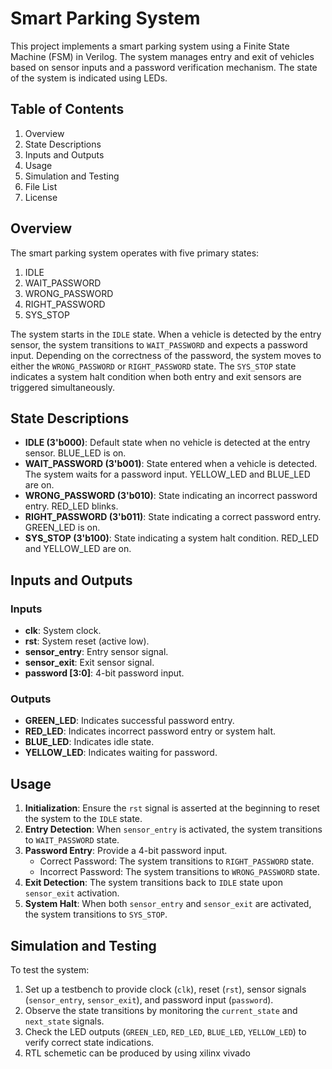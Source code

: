 # Smart Parking System

This project implements a smart parking system using a Finite State Machine (FSM) in Verilog. The system manages entry and exit of vehicles based on sensor inputs and a password verification mechanism. The state of the system is indicated using LEDs.

## Table of Contents
1. Overview
2. State Descriptions
3. Inputs and Outputs
4. Usage
5. Simulation and Testing
6. File List
7. License

## Overview

The smart parking system operates with five primary states:
1. IDLE
2. WAIT_PASSWORD
3. WRONG_PASSWORD
4. RIGHT_PASSWORD
5. SYS_STOP

The system starts in the `IDLE` state. When a vehicle is detected by the entry sensor, the system transitions to `WAIT_PASSWORD` and expects a password input. Depending on the correctness of the password, the system moves to either the `WRONG_PASSWORD` or `RIGHT_PASSWORD` state. The `SYS_STOP` state indicates a system halt condition when both entry and exit sensors are triggered simultaneously.

## State Descriptions

- **IDLE (3'b000)**: Default state when no vehicle is detected at the entry sensor. BLUE_LED is on.
- **WAIT_PASSWORD (3'b001)**: State entered when a vehicle is detected. The system waits for a password input. YELLOW_LED and BLUE_LED are on.
- **WRONG_PASSWORD (3'b010)**: State indicating an incorrect password entry. RED_LED blinks.
- **RIGHT_PASSWORD (3'b011)**: State indicating a correct password entry. GREEN_LED is on.
- **SYS_STOP (3'b100)**: State indicating a system halt condition. RED_LED and YELLOW_LED are on.

## Inputs and Outputs

### Inputs
- **clk**: System clock.
- **rst**: System reset (active low).
- **sensor_entry**: Entry sensor signal.
- **sensor_exit**: Exit sensor signal.
- **password [3:0]**: 4-bit password input.

### Outputs
- **GREEN_LED**: Indicates successful password entry.
- **RED_LED**: Indicates incorrect password entry or system halt.
- **BLUE_LED**: Indicates idle state.
- **YELLOW_LED**: Indicates waiting for password.

## Usage

1. **Initialization**: Ensure the `rst` signal is asserted at the beginning to reset the system to the `IDLE` state.
2. **Entry Detection**: When `sensor_entry` is activated, the system transitions to `WAIT_PASSWORD` state.
3. **Password Entry**: Provide a 4-bit password input.
   - Correct Password: The system transitions to `RIGHT_PASSWORD` state.
   - Incorrect Password: The system transitions to `WRONG_PASSWORD` state.
4. **Exit Detection**: The system transitions back to `IDLE` state upon `sensor_exit` activation.
5. **System Halt**: When both `sensor_entry` and `sensor_exit` are activated, the system transitions to `SYS_STOP`.

## Simulation and Testing

To test the system:
1. Set up a testbench to provide clock (`clk`), reset (`rst`), sensor signals (`sensor_entry`, `sensor_exit`), and password input (`password`).
2. Observe the state transitions by monitoring the `current_state` and `next_state` signals.
3. Check the LED outputs (`GREEN_LED`, `RED_LED`, `BLUE_LED`, `YELLOW_LED`) to verify correct state indications.
4. RTL schemetic can be produced by using xilinx vivado


